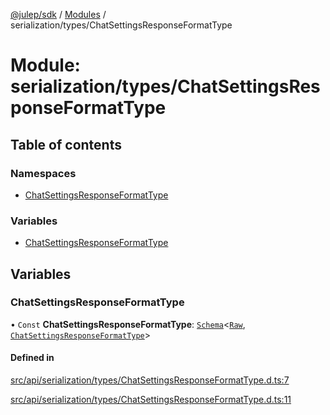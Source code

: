 [@julep/sdk](../README.md) / [Modules](../modules.md) / serialization/types/ChatSettingsResponseFormatType

# Module: serialization/types/ChatSettingsResponseFormatType

## Table of contents

### Namespaces

- [ChatSettingsResponseFormatType](serialization_types_ChatSettingsResponseFormatType.ChatSettingsResponseFormatType.md)

### Variables

- [ChatSettingsResponseFormatType](serialization_types_ChatSettingsResponseFormatType.md#chatsettingsresponseformattype)

## Variables

### ChatSettingsResponseFormatType

• `Const` **ChatSettingsResponseFormatType**: [`Schema`](core_schemas_Schema.md#schema)\<[`Raw`](serialization_types_ChatSettingsResponseFormatType.ChatSettingsResponseFormatType.md#raw), [`ChatSettingsResponseFormatType`](api_types_ChatSettingsResponseFormatType.md#chatsettingsresponseformattype)\>

#### Defined in

[src/api/serialization/types/ChatSettingsResponseFormatType.d.ts:7](https://github.com/julep-ai/samantha-monorepo/blob/9aefd53/sdks/js/src/api/serialization/types/ChatSettingsResponseFormatType.d.ts#L7)

[src/api/serialization/types/ChatSettingsResponseFormatType.d.ts:11](https://github.com/julep-ai/samantha-monorepo/blob/9aefd53/sdks/js/src/api/serialization/types/ChatSettingsResponseFormatType.d.ts#L11)
